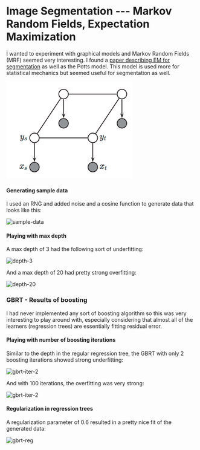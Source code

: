 # Image Segmentation --- Markov Random Fields, Expectation Maximization

I wanted to experiment with graphical models and Markov Random Fields (MRF) seemed very interesting. I found a [paper describing EM for segmentation](https://hal.inria.fr/inria-00072132/document) as well as the Potts model. This model is used more for statistical mechanics but seemed useful for segmentation as well.

![Potts model](figs_for_latex/potts_model.png)

#### Generating sample data

I used an RNG and added noise and a cosine function to generate data that looks like this:

![sample-data](code/output_4_0.png)


#### Playing with max depth

A max depth of 3 had the following sort of underfitting:

![depth-3](code/output_6_0.png)

And a max depth of 20 had pretty strong overfitting:

![depth-20](code/output_6_4.png)


### GBRT - Results of boosting

I had never implemented any sort of boosting algorithm so this was very interesting to play around with, especially considering that almost all of the learners (regression trees) are essentially fitting residual error.

#### Playing with number of boosting iterations

Similar to the depth in the regular regression tree, the GBRT with only 2 boosting iterations showed strong underfitting:

![gbrt-iter-2](code/output_8_0.png)

And with 100 iterations, the overfitting was very strong:

![gbrt-iter-2](code/output_8_4.png)

#### Regularization in regression trees

A regularization parameter of 0.6 resulted in a pretty nice fit of the generated data:

![gbrt-reg](code/output_10_2.png)
